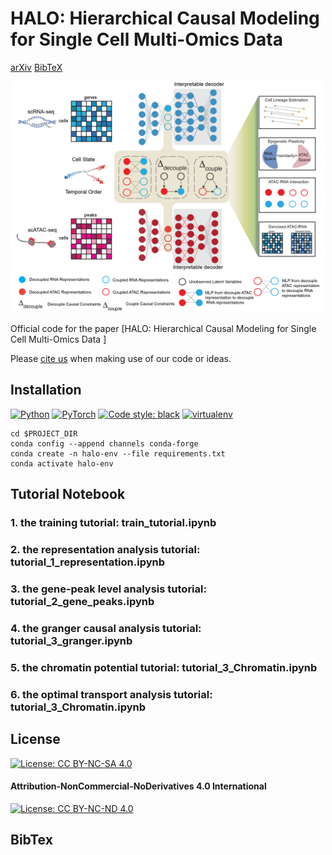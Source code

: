 # HALO: Hierarchical Causal Modeling for Single Cell Multi-Omics Data
[arXiv](https://www.biorxiv.org/content/10.1101/2022.10.17.512602v6)
[BibTeX](#bibtex)

<p align="center">
    <img alt="HALO: Hierarchical Causal Modeling for Single Cell Multi-Omics Data" src="assets/HALO.png" width="500">
</p>

Official code for the paper [HALO: Hierarchical Causal Modeling for Single Cell Multi-Omics Data ]

Please [cite us](#bibtex) when making use of our code or ideas.

## Installation
<p align="left">
    <a href="https://www.python.org/downloads/"><img alt="Python" src="https://img.shields.io/badge/python-3.9-blue.svg"></a>
    <a href="https://pytorch.org/get-started/previous-versions/"><img alt="PyTorch" src="https://img.shields.io/badge/PyTorch-1.3.1-orange.svg"></a>
    <a href="https://black.readthedocs.io/en/stable/"><img alt="Code style: black" src="https://img.shields.io/badge/code%20style-black-000000.svg"></a>
    <a href="https://anaconda.org/anaconda/conda"><img alt="virtualenv" src="https://img.shields.io/badge/virtualenv-conda-green.svg"></a>
</p>

```shell
cd $PROJECT_DIR
conda config --append channels conda-forge
conda create -n halo-env --file requirements.txt
conda activate halo-env
```



## Tutorial Notebook
### 1. the training tutorial: train_tutorial.ipynb
### 2. the representation analysis tutorial: tutorial_1_representation.ipynb
### 3. the gene-peak level analysis tutorial: tutorial_2_gene_peaks.ipynb
### 4. the granger causal analysis tutorial: tutorial_3_granger.ipynb
### 5. the chromatin potential tutorial: tutorial_3_Chromatin.ipynb  
### 6. the optimal transport analysis tutorial: tutorial_3_Chromatin.ipynb  


## License
[![License: CC BY-NC-SA 4.0](https://img.shields.io/badge/License-CC_BY--NC--SA_4.0-lightgrey.svg)](https://creativecommons.org/licenses/by-nc-sa/4.0/)  
<!-- `[![License: CC BY-NC-SA 4.0](https://img.shields.io/badge/License-CC_BY--NC--SA_4.0-lightgrey.svg)](https://creativecommons.org/licenses/by-nc-sa/4.0/)` -->
#### Attribution-NonCommercial-NoDerivatives 4.0 International
[![License: CC BY-NC-ND 4.0](https://licensebuttons.net/l/by-nc-nd/4.0/80x15.png)](https://creativecommons.org/licenses/by-nc-nd/4.0/)  
<!-- `[![License: CC BY-NC-ND 4.0](https://licensebuttons.net/l/by-nc-nd/4.0/80x15.png)](https://creativecommons.org/licenses/by-nc-nd/4.0/)`   -->


<!-- ## Multimodal Experiment

Download the dataset [Multimodal3DIdent](https://zenodo.org/records/7678231) [Daunhawer et al. ICLR 2023]:
```shell
# download and extract the dataset
$ wget https://zenodo.org/record/7678231/files/m3di.tar.gz
$ tar -xzf m3di.tar.gz
```
Training and evaluation:
```shell
# train a model with three input views (img0, img1, txt0)
python main_multimodal.py --dataroot "$PATH_TO_DATA"  --dataset "multimodal3di"

# evaluate
python main_multimodal --dataroot "$PATH_TO_DATA" --dataset "multimodal3di" --evaluate
```
# Acknowledgements
This implementation is built upon [multimodal-contrastive-learning](https://github.com/imantdaunhawer/multimodal-contrastive-learning) and [ssl_identifiability](https://github.com/ysharma1126/ssl_identifiability). -->

## BibTex

<!-- ```bibtex
@inproceedings{
    yao2024multiview,
    title={Multi-View Causal Representation Learning with Partial Observability},
    author={Dingling Yao and Danru Xu and S{\'e}bastien Lachapelle and Sara Magliacane and Perouz Taslakian and Georg Martius and Julius von K{\"u}gelgen and Francesco Locatello},
    booktitle={The Twelfth International Conference on Learning Representations},
    year={2024},
    url={https://openreview.net/forum?id=OGtnhKQJms}
}
``` -->
